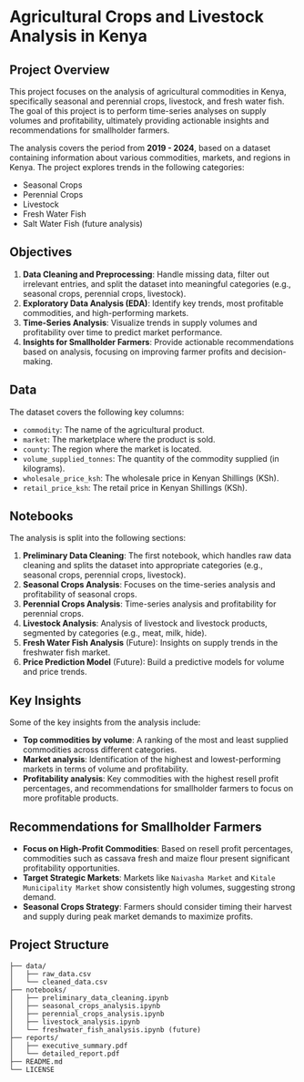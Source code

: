 # Agricultural Crops and Livestock Analysis in Kenya

## Project Overview
This project focuses on the analysis of agricultural commodities in Kenya, specifically seasonal and perennial crops, livestock, and fresh water fish. The goal of this project is to perform time-series analyses on supply volumes and profitability, ultimately providing actionable insights and recommendations for smallholder farmers.

The analysis covers the period from **2019 - 2024**, based on a dataset containing information about various commodities, markets, and regions in Kenya. The project explores trends in the following categories:
- Seasonal Crops
- Perennial Crops
- Livestock
- Fresh Water Fish
- Salt Water Fish (future analysis)

## Objectives
1. **Data Cleaning and Preprocessing**: Handle missing data, filter out irrelevant entries, and split the dataset into meaningful categories (e.g., seasonal crops, perennial crops, livestock).
2. **Exploratory Data Analysis (EDA)**: Identify key trends, most profitable commodities, and high-performing markets.
3. **Time-Series Analysis**: Visualize trends in supply volumes and profitability over time to predict market performance.
4. **Insights for Smallholder Farmers**: Provide actionable recommendations based on analysis, focusing on improving farmer profits and decision-making.

## Data
The dataset covers the following key columns:
- `commodity`: The name of the agricultural product.
- `market`: The marketplace where the product is sold.
- `county`: The region where the market is located.
- `volume_supplied_tonnes`: The quantity of the commodity supplied (in kilograms).
- `wholesale_price_ksh`: The wholesale price in Kenyan Shillings (KSh).
- `retail_price_ksh`: The retail price in Kenyan Shillings (KSh).

## Notebooks
The analysis is split into the following sections:
1. **Preliminary Data Cleaning**: The first notebook, which handles raw data cleaning and splits the dataset into appropriate categories (e.g., seasonal crops, perennial crops, livestock).
2. **Seasonal Crops Analysis**: Focuses on the time-series analysis and profitability of seasonal crops.
3. **Perennial Crops Analysis**: Time-series analysis and profitability for perennial crops.
4. **Livestock Analysis**: Analysis of livestock and livestock products, segmented by categories (e.g., meat, milk, hide).
5. **Fresh Water Fish Analysis** (Future): Insights on supply trends in the freshwater fish market.
6. **Price Prediction Model** (Future): Build a predictive models for volume and price trends.

## Key Insights
Some of the key insights from the analysis include:
- **Top commodities by volume**: A ranking of the most and least supplied commodities across different categories.
- **Market analysis**: Identification of the highest and lowest-performing markets in terms of volume and profitability.
- **Profitability analysis**: Key commodities with the highest resell profit percentages, and recommendations for smallholder farmers to focus on more profitable products.
  
## Recommendations for Smallholder Farmers
- **Focus on High-Profit Commodities**: Based on resell profit percentages, commodities such as cassava fresh and maize flour present significant profitability opportunities.
- **Target Strategic Markets**: Markets like `Naivasha Market` and `Kitale Municipality Market` show consistently high volumes, suggesting strong demand.
- **Seasonal Crops Strategy**: Farmers should consider timing their harvest and supply during peak market demands to maximize profits.

## Project Structure
```plaintext
├── data/
│   ├── raw_data.csv
│   └── cleaned_data.csv
├── notebooks/
│   ├── preliminary_data_cleaning.ipynb
│   ├── seasonal_crops_analysis.ipynb
│   ├── perennial_crops_analysis.ipynb
│   ├── livestock_analysis.ipynb
│   └── freshwater_fish_analysis.ipynb (future)
├── reports/
│   ├── executive_summary.pdf
│   └── detailed_report.pdf
├── README.md
└── LICENSE
